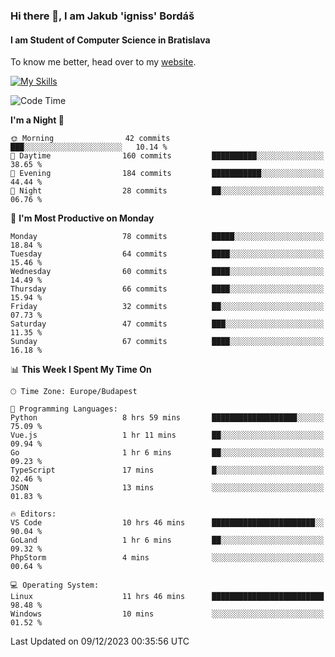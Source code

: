 ### Hi there 👋, I am Jakub 'igniss' Bordáš

#### I am Student of Computer Science in Bratislava
To know me better, head over to my [website](https://bordas.sk).

[![My Skills](https://skillicons.dev/icons?i=js,html,css,figma,svelte,java,kotlin,python,postgresql,typescript,nest,nodejs)](https://bordas.sk)


<!--START_SECTION:waka-->
![Code Time](http://img.shields.io/badge/Code%20Time-1%2C305%20hrs%202%20mins-blue)

**I'm a Night 🦉** 

```text
🌞 Morning                42 commits          ███░░░░░░░░░░░░░░░░░░░░░░   10.14 % 
🌆 Daytime                160 commits         ██████████░░░░░░░░░░░░░░░   38.65 % 
🌃 Evening                184 commits         ███████████░░░░░░░░░░░░░░   44.44 % 
🌙 Night                  28 commits          ██░░░░░░░░░░░░░░░░░░░░░░░   06.76 % 
```
📅 **I'm Most Productive on Monday** 

```text
Monday                   78 commits          █████░░░░░░░░░░░░░░░░░░░░   18.84 % 
Tuesday                  64 commits          ████░░░░░░░░░░░░░░░░░░░░░   15.46 % 
Wednesday                60 commits          ████░░░░░░░░░░░░░░░░░░░░░   14.49 % 
Thursday                 66 commits          ████░░░░░░░░░░░░░░░░░░░░░   15.94 % 
Friday                   32 commits          ██░░░░░░░░░░░░░░░░░░░░░░░   07.73 % 
Saturday                 47 commits          ███░░░░░░░░░░░░░░░░░░░░░░   11.35 % 
Sunday                   67 commits          ████░░░░░░░░░░░░░░░░░░░░░   16.18 % 
```


📊 **This Week I Spent My Time On** 

```text
🕑︎ Time Zone: Europe/Budapest

💬 Programming Languages: 
Python                   8 hrs 59 mins       ███████████████████░░░░░░   75.09 % 
Vue.js                   1 hr 11 mins        ██░░░░░░░░░░░░░░░░░░░░░░░   09.94 % 
Go                       1 hr 6 mins         ██░░░░░░░░░░░░░░░░░░░░░░░   09.23 % 
TypeScript               17 mins             █░░░░░░░░░░░░░░░░░░░░░░░░   02.46 % 
JSON                     13 mins             ░░░░░░░░░░░░░░░░░░░░░░░░░   01.83 % 

🔥 Editors: 
VS Code                  10 hrs 46 mins      ███████████████████████░░   90.04 % 
GoLand                   1 hr 6 mins         ██░░░░░░░░░░░░░░░░░░░░░░░   09.32 % 
PhpStorm                 4 mins              ░░░░░░░░░░░░░░░░░░░░░░░░░   00.64 % 

💻 Operating System: 
Linux                    11 hrs 46 mins      █████████████████████████   98.48 % 
Windows                  10 mins             ░░░░░░░░░░░░░░░░░░░░░░░░░   01.52 % 
```


 Last Updated on 09/12/2023 00:35:56 UTC
<!--END_SECTION:waka-->
